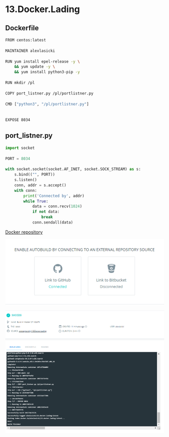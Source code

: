 # 13.Docker.Lading

## Dockerfile

```sh
FROM centos:latest

MAINTAINER alexlasicki

RUN yum install epel-release -y \
    && yum update -y \
    && yum install python3-pip -y

RUN mkdir /pl

COPY port_listner.py /pl/portlistner.py

CMD ["python3", "/pl/portlistner.py"]


EXPOSE 8034
```
## port_listner.py

```py
import socket

PORT = 8034

with socket.socket(socket.AF_INET, socket.SOCK_STREAM) as s:
    s.bind(("", PORT))
    s.listen()
    conn, addr = s.accept()
    with conn:
        print('Connected by', addr)
        while True:
            data = conn.recv(1024)
            if not data:
                break
            conn.sendall(data)
```            

[Docker repository](https://hub.docker.com/repository/docker/alexlasicki/13.docker.lading)


![](./docker-git.PNG)

![](./docker-hub.PNG)
